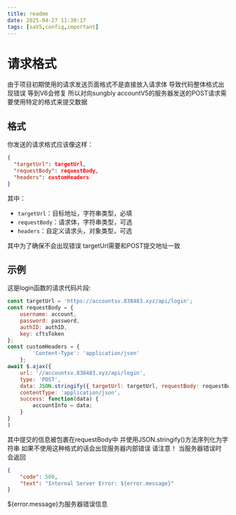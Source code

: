 ```yaml
---
title: readme
date: 2025-04-27 11:39:17
tags: [saV5,config,important]
---
```

# 请求格式
由于项目初期使用的请求发送页面格式不是直接放入请求体 导致代码整体格式出现错误 等到V6会修复 所以对向sungbly accountV5的服务器发送的POST请求需要使用特定的格式来提交数据

## 格式
你发送的请求格式应该像这样：
```json
{
  "targetUrl": targetUrl,
  "requestBody": requestBody,
  "headers": customHeaders
}
```
其中：
- `targetUrl`：目标地址，字符串类型，必填
- `requestBody`：请求体，字符串类型，可选
- `headers`：自定义请求头，对象类型，可选

其中为了确保不会出现错误 targetUrl需要和POST提交地址一致
## 示例
这是login函数的请求代码片段:
```javaScript
const targetUrl = 'https://accountsv.838483.xyz/api/login';
const requestBody = {
    username: account,
    password: password,
    authID: authID,
    key: cftsToken
};
const customHeaders = {
        'Content-Type': 'application/json'
    };
await $.ajax({
    url: '//accountsv.838483.xyz/api/login',
    type: 'POST',
    data: JSON.stringify({ targetUrl: targetUrl, requestBody: requestBody, headers: customHeaders }),
    contentType: 'application/json',
    success: function(data) {
        accountInfo = data;
    }
}
)
```
其中提交的信息被包裹在requestBody中 并使用JSON.stringify()方法序列化为字符串
如果不使用这种格式的话会出现服务器内部错误 请注意！
当服务器错误时 会返回
```json
{
    "code": 500,
    "text": "Internal Server Error: ${error.message}"
}
```
${error.message}为服务器错误信息